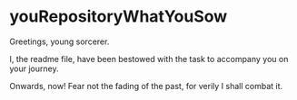 # youRepositoryWhatYouSow

Greetings, young sorcerer.

I, the readme file, have been bestowed with the task to accompany you on your journey.

Onwards, now! Fear not the fading of the past, for verily I shall combat it.